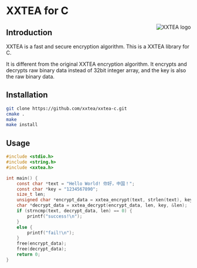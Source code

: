 # XXTEA for C

<a href="https://github.com/xxtea/">
    <img src="https://avatars1.githubusercontent.com/u/6683159?v=3&s=86" alt="XXTEA logo" title="XXTEA" align="right" />
</a>

## Introduction

XXTEA is a fast and secure encryption algorithm. This is a XXTEA library for C.

It is different from the original XXTEA encryption algorithm. It encrypts and decrypts raw binary data instead of 32bit integer array, and the key is also the raw binary data.

## Installation

```sh
git clone https://github.com/xxtea/xxtea-c.git
cmake .
make
make install
```

## Usage

```c
#include <stdio.h>
#include <string.h>
#include <xxtea.h>

int main() {
    const char *text = "Hello World! 你好，中国！";
    const char *key = "1234567890";
    size_t len;
    unsigned char *encrypt_data = xxtea_encrypt(text, strlen(text), key, &len);
    char *decrypt_data = xxtea_decrypt(encrypt_data, len, key, &len);
    if (strncmp(text, decrypt_data, len) == 0) {
        printf("success!\n");
    }
    else {
        printf("fail!\n");
    }
    free(encrypt_data);
    free(decrypt_data);
    return 0;
}
```
